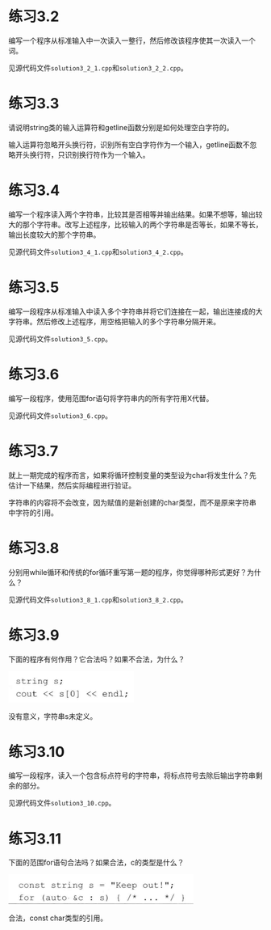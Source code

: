 # 练习3.2

编写一个程序从标准输入中一次读入一整行，然后修改该程序使其一次读入一个词。

见源代码文件`solution3_2_1.cpp`和`solution3_2_2.cpp`。

# 练习3.3

请说明string类的输入运算符和getline函数分别是如何处理空白字符的。

输入运算符忽略开头换行符，识别所有空白字符作为一个输入，getline函数不忽略开头换行符，只识别换行符作为一个输入。

# 练习3.4

编写一个程序读入两个字符串，比较其是否相等并输出结果。如果不想等，输出较大的那个字符串。改写上述程序，比较输入的两个字符串是否等长，如果不等长，输出长度较大的那个字符串。

见源代码文件`solution3_4_1.cpp`和`solution3_4_2.cpp`。

# 练习3.5

编写一段程序从标准输入中读入多个字符串并将它们连接在一起，输出连接成的大字符串。然后修改上述程序，用空格把输入的多个字符串分隔开来。

见源代码文件`solution3_5.cpp`。

# 练习3.6

编写一段程序，使用范围for语句将字符串内的所有字符用X代替。

见源代码文件`solution3_6.cpp`。

# 练习3.7

就上一期完成的程序而言，如果将循环控制变量的类型设为char将发生什么？先估计一下结果，然后实际编程进行验证。

字符串的内容将不会改变，因为赋值的是新创建的char类型，而不是原来字符串中字符的引用。

# 练习3.8

分别用while循环和传统的for循环重写第一题的程序，你觉得哪种形式更好？为什么？

见源代码文件`solution3_8_1.cpp`和`solution3_8_2.cpp`。

# 练习3.9

下面的程序有何作用？它合法吗？如果不合法，为什么？

![](res/1.png)

没有意义，字符串s未定义。

# 练习3.10

编写一段程序，读入一个包含标点符号的字符串，将标点符号去除后输出字符串剩余的部分。

见源代码文件`solution3_10.cpp`。

# 练习3.11

下面的范围for语句合法吗？如果合法，c的类型是什么？

![](res/2.png)

合法，const char类型的引用。
